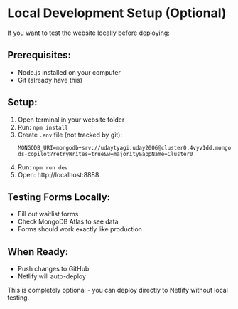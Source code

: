 # Local Development Setup (Optional)

If you want to test the website locally before deploying:

## Prerequisites:
- Node.js installed on your computer
- Git (already have this)

## Setup:
1. Open terminal in your website folder
2. Run: `npm install`
3. Create `.env` file (not tracked by git):
   ```
   MONGODB_URI=mongodb+srv://udaytyagi:uday2006@cluster0.4vyv1dd.mongodb.net/gemini-ds-copilot?retryWrites=true&w=majority&appName=Cluster0
   ```
4. Run: `npm run dev`
5. Open: http://localhost:8888

## Testing Forms Locally:
- Fill out waitlist forms
- Check MongoDB Atlas to see data
- Forms should work exactly like production

## When Ready:
- Push changes to GitHub
- Netlify will auto-deploy

This is completely optional - you can deploy directly to Netlify without local testing.